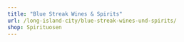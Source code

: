 ```yaml
---
title: "Blue Streak Wines & Spirits"
url: /long-island-city/blue-streak-wines-und-spirits/
shop: Spirituosen
---
```

